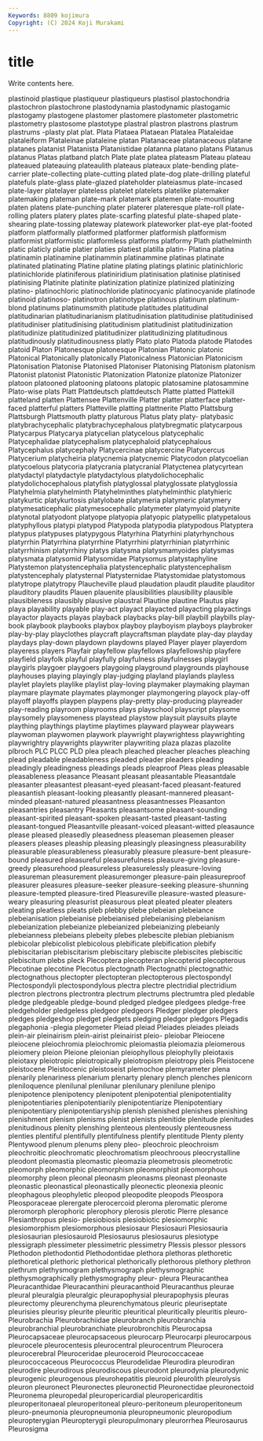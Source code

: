 ```yaml
---
Keywords: 8809 kojimura
Copyright: (C) 2024 Koji Murakami
---
```


# title

Write contents here.



 plastinoid plastique plastiqueur
plastiqueurs plastisol plastochondria plastochron plastochrone plastodynamia plastodynamic plastogamic plastogamy plastogene
plastomer plastomere plastometer plastometric plastometry plastosome plastotype plastral plastron plastrons
plastrum plastrums -plasty plat plat. Plata Plataea Plataean Platalea Plataleidae
plataleiform Plataleinae plataleine platan Platanaceae platanaceous platane platanes platanist Platanista
Platanistidae platanna platano platans Platanus platanus Platas platband platch Plate
plate platea plateasm Plateau plateau plateaued plateauing plateaulith plateaus plateaux
plate-bending plate-carrier plate-collecting plate-cutting plated plate-dog plate-drilling plateful platefuls plate-glass
plate-glazed plateholder plateiasmus plate-incased plate-layer platelayer plateless platelet platelets platelike
platemaker platemaking plateman plate-mark platemark platemen plate-mounting platen platens plate-punching
plater platerer plateresque plate-roll plate-rolling platers platery plates plate-scarfing platesful
plate-shaped plate-shearing plate-tossing plateway platework plateworker plat-eye plat-footed platform platformally
platformed platformer platformish platformism platformist platformistic platformless platforms platformy Plath
plathelminth platic platicly platie platier platies platiest platilla platin- Platina
platina platinamin platinamine platinammin platinammine platinas platinate platinated platinating Platine
platine plating platings platinic platinichloric platinichloride platiniferous platiniridium platinisation platinise
platinised platinising Platinite platinite platinization platinize platinized platinizing platino- platinochloric
platinochloride platinocyanic platinocyanide platinode platinoid platinoso- platinotron platinotype platinous platinum
platinum-blond platinums platinumsmith platitude platitudes platitudinal platitudinarian platitudinarianism platitudinisation platitudinise
platitudinised platitudiniser platitudinising platitudinism platitudinist platitudinization platitudinize platitudinized platitudinizer platitudinizing
platitudinous platitudinously platitudinousness platly Plato plato Platoda platode Platodes platoid
Platon Platonesque platonesque Platonian Platonic platonic Platonical Platonically platonically Platonicalness
Platonician Platonicism Platonisation Platonise Platonised Platoniser Platonising Platonism platonism Platonist
platonist Platonistic Platonization Platonize platonize Platonizer platoon platooned platooning platoons
platopic platosamine platosammine Plato-wise plats Platt Plattdeutsch plattdeutsch Platte platted
Plattekill platteland platten Plattensee Plattenville Platter platter platterface platter-faced platterful
platters Platteville platting plattnerite Platto Plattsburg Plattsburgh Plattsmouth platty platurous
Platus platy platy- platybasic platybrachycephalic platybrachycephalous platybregmatic platycarpous Platycarpus Platycarya
platycelian platycelous platycephalic Platycephalidae platycephalism platycephaloid platycephalous Platycephalus platycephaly Platycercinae
platycercine Platycercus Platycerium platycheiria platycnemia platycnemic Platycodon platycoelian platycoelous platycoria
platycrania platycranial Platyctenea platycyrtean platydactyl platydactyle platydactylous platydolichocephalic platydolichocephalous platyfish
platyglossal platyglossate platyglossia Platyhelmia platyhelminth Platyhelminthes platyhelminthic platyhieric platykurtic platykurtosis
platylobate platymeria platymeric platymery platymesaticephalic platymesocephalic platymeter platymyoid platynite platynotal
platyodont platyope platyopia platyopic platypellic platypetalous platyphyllous platypi platypod Platypoda
platypodia platypodous Platyptera platypus platypuses platypygous Platyrhina Platyrhini platyrhynchous platyrrhin
Platyrrhina platyrrhine Platyrrhini platyrrhinian platyrrhinic platyrrhinism platyrrhiny platys platysma platysmamyoides
platysmas platysmata platysomid Platysomidae Platysomus platystaphyline Platystemon platystencephalia platystencephalic platystencephalism
platystencephaly platysternal Platysternidae Platystomidae platystomous platytrope platytropy Plaucheville plaud plaudation
plaudit plaudite plauditor plauditory plaudits Plauen plauenite plausibilities plausibility plausible
plausibleness plausibly plausive plaustral Plautine plautine Plautus play playa playability
playable play-act playact playacted playacting playactings playactor playacts playas playback
playbacks play-bill playbill playbills play-book playbook playbooks playbox playboy playboyism
playboys playbroker play-by-play playclothes playcraft playcraftsman playdate play-day playday playdays
play-down playdown playdowns played Player player playerdom playeress players Playfair
playfellow playfellows playfellowship playfere playfield playfolk playful playfully playfulness playfulnesses
playgirl playgirls playgoer playgoers playgoing playground playgrounds playhouse playhouses playing
playingly play-judging playland playlands playless playlet playlets playlike playlist play-loving
playmaker playmaking playman playmare playmate playmates playmonger playmongering playock play-off
playoff playoffs playpen playpens play-pretty play-producing playreader play-reading playroom playrooms
plays playschool playscript playsome playsomely playsomeness playstead playstow playsuit playsuits
playte plaything playthings playtime playtimes playward playwear playwears playwoman playwomen
playwork playwright playwrightess playwrighting playwrightry playwrights playwriter playwriting plaza plazas
plazolite plbroch PLC PLCC PLD plea pleach pleached pleacher pleaches
pleaching plead pleadable pleadableness pleaded pleader pleaders pleading pleadingly pleadingness
pleadings pleads pleaproof Pleas pleas pleasable pleasableness pleasance Pleasant pleasant
pleasantable Pleasantdale pleasanter pleasantest pleasant-eyed pleasant-faced pleasant-featured pleasantish pleasant-looking pleasantly
pleasant-mannered pleasant-minded pleasant-natured pleasantness pleasantnesses Pleasanton pleasantries pleasantry Pleasants pleasantsome
pleasant-sounding pleasant-spirited pleasant-spoken pleasant-tasted pleasant-tasting pleasant-tongued Pleasantville pleasant-voiced pleasant-witted pleasaunce
please pleased pleasedly pleasedness pleaseman pleasemen pleaser pleasers pleases pleaship
pleasing pleasingly pleasingness pleasurability pleasurable pleasurableness pleasurably pleasure pleasure-bent pleasure-bound
pleasured pleasureful pleasurefulness pleasure-giving pleasure-greedy pleasurehood pleasureless pleasurelessly pleasure-loving pleasureman
pleasurement pleasuremonger pleasure-pain pleasureproof pleasurer pleasures pleasure-seeker pleasure-seeking pleasure-shunning pleasure-tempted
pleasure-tired Pleasureville pleasure-wasted pleasure-weary pleasuring pleasurist pleasurous pleat pleated pleater
pleaters pleating pleatless pleats pleb plebby plebe plebeian plebeiance plebeianisation
plebeianise plebeianised plebeianising plebeianism plebeianization plebeianize plebeianized plebeianizing plebeianly plebeianness
plebeians plebeity plebes plebescite plebian plebianism plebicolar plebicolist plebicolous plebificate
plebification plebify plebiscitarian plebiscitarism plebiscitary plebiscite plebiscites plebiscitic plebiscitum plebs
pleck Plecoptera plecopteran plecopterid plecopterous Plecotinae plecotine Plecotus plectognath Plectognathi
plectognathic plectognathous plectopter plectopteran plectopterous plectospondyl Plectospondyli plectospondylous plectra plectre
plectridial plectridium plectron plectrons plectrontra plectrum plectrums plectrumtra pled pledable
pledge pledgeable pledge-bound pledged pledgee pledgees pledge-free pledgeholder pledgeless pledgeor
pledgeors Pledger pledger pledgers pledges pledgeshop pledget pledgets pledging pledgor
pledgors Plegadis plegaphonia -plegia plegometer Pleiad pleiad Pleiades pleiades pleiads
plein-air pleinairism plein-airist pleinairist pleio- pleiobar Pleiocene pleiocene pleiochromia pleiochromic
pleiomastia pleiomazia pleiomerous pleiomery pleion Pleione pleionian pleiophyllous pleiophylly pleiotaxis
pleiotaxy pleiotropic pleiotropically pleiotropism pleiotropy pleis Pleistocene pleistocene Pleistocenic pleistoseist
plemochoe plemyrameter plena plenarily plenariness plenarium plenarty plenary plench plenches
plenicorn pleniloquence plenilunal plenilunar plenilunary plenilune plenipo plenipotence plenipotency plenipotent
plenipotential plenipotentiality plenipotentiaries plenipotentiarily plenipotentiarize Plenipotentiary plenipotentiary plenipotentiaryship plenish plenished
plenishes plenishing plenishment plenism plenisms plenist plenists plenitide plenitude plenitudes
plenitudinous plenity plenshing plenteous plenteously plenteousness plenties plentiful plentifully plentifulness
plentify plentitude Plenty plenty Plentywood plenum plenums pleny pleo- pleochroic
pleochroism pleochroitic pleochromatic pleochromatism pleochroous pleocrystalline pleodont pleomastia pleomastic pleomazia
pleometrosis pleometrotic pleomorph pleomorphic pleomorphism pleomorphist pleomorphous pleomorphy pleon pleonal
pleonasm pleonasms pleonast pleonaste pleonastic pleonastical pleonastically pleonectic pleonexia pleonic
pleophagous pleophyletic pleopod pleopodite pleopods Pleospora Pleosporaceae plerergate plerocercoid pleroma
pleromatic plerome pleromorph plerophoric plerophory plerosis plerotic Plerre plesance Plesianthropus
plesio- plesiobiosis plesiobiotic plesiomorphic plesiomorphism plesiomorphous plesiosaur Plesiosauri Plesiosauria plesiosaurian
plesiosauroid Plesiosaurus plesiosaurus plesiotype plessigraph plessimeter plessimetric plessimetry Plessis plessor
plessors Plethodon plethodontid Plethodontidae plethora plethoras plethoretic plethoretical plethoric plethorical
plethorically plethorous plethory plethron plethrum plethysmogram plethysmograph plethysmographic plethysmographically plethysmography
pleur- pleura Pleuracanthea Pleuracanthidae Pleuracanthini pleuracanthoid Pleuracanthus pleurae pleural pleuralgia
pleuralgic pleurapophysial pleurapophysis pleuras pleurectomy pleurenchyma pleurenchymatous pleuric pleuriseptate pleurisies
pleurisy pleurite pleuritic pleuritical pleuritically pleuritis pleuro- Pleurobrachia Pleurobrachiidae pleurobranch
pleurobranchia pleurobranchial pleurobranchiate pleurobronchitis Pleurocapsa Pleurocapsaceae pleurocapsaceous pleurocarp Pleurocarpi pleurocarpous
pleurocele pleurocentesis pleurocentral pleurocentrum Pleurocera pleurocerebral Pleuroceridae pleuroceroid Pleurococcaceae pleurococcaceous
Pleurococcus Pleurodelidae Pleurodira pleurodiran pleurodire pleurodirous pleurodiscous pleurodont pleurodynia pleurodynic
pleurogenic pleurogenous pleurohepatitis pleuroid pleurolith pleurolysis pleuron pleuronect Pleuronectes pleuronectid
Pleuronectidae pleuronectoid Pleuronema pleuropedal pleuropericardial pleuropericarditis pleuroperitonaeal pleuroperitoneal pleuro-peritoneum pleuroperitoneum
pleuro-pneumonia pleuropneumonia pleuropneumonic pleuropodium pleuropterygian Pleuropterygii pleuropulmonary pleurorrhea Pleurosaurus Pleurosigma
